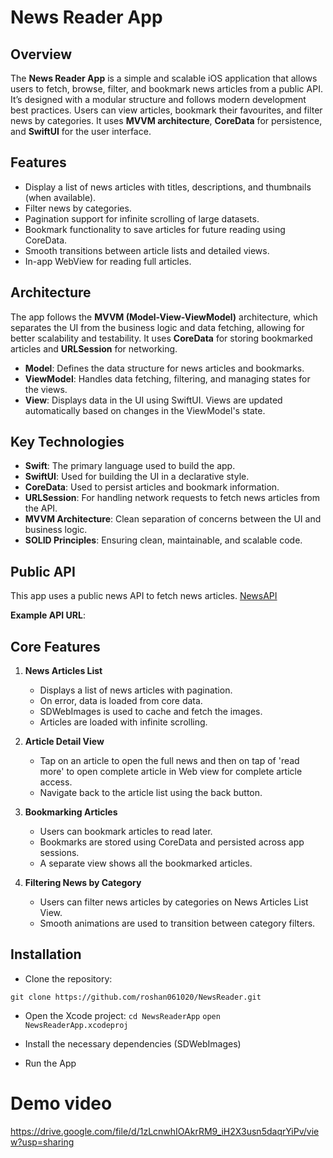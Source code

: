 # News Reader App

## Overview

The **News Reader App** is a simple and scalable iOS application that allows users to fetch, browse, filter, and bookmark news articles from a public API. It’s designed with a modular structure and follows modern development best practices. Users can view articles, bookmark their favourites, and filter news by categories. It uses **MVVM architecture**, **CoreData** for persistence, and **SwiftUI** for the user interface.

## Features

- Display a list of news articles with titles, descriptions, and thumbnails (when available).
- Filter news by categories. 
- Pagination support for infinite scrolling of large datasets.
- Bookmark functionality to save articles for future reading using CoreData.
- Smooth transitions between article lists and detailed views.
- In-app WebView for reading full articles.

## Architecture

The app follows the **MVVM (Model-View-ViewModel)** architecture, which separates the UI from the business logic and data fetching, allowing for better scalability and testability. It uses **CoreData** for storing bookmarked articles and **URLSession** for networking.

- **Model**: Defines the data structure for news articles and bookmarks.
- **ViewModel**: Handles data fetching, filtering, and managing states for the views.
- **View**: Displays data in the UI using SwiftUI. Views are updated automatically based on changes in the ViewModel's state.

## Key Technologies

- **Swift**: The primary language used to build the app.
- **SwiftUI**: Used for building the UI in a declarative style.
- **CoreData**: Used to persist articles and bookmark information.
- **URLSession**: For handling network requests to fetch news articles from the API.
- **MVVM Architecture**: Clean separation of concerns between the UI and business logic.
- **SOLID Principles**: Ensuring clean, maintainable, and scalable code.

## Public API

This app uses a public news API to fetch news articles. [NewsAPI](https://newsapi.org/)

**Example API URL**:

## Core Features

1. **News Articles List**
    - Displays a list of news articles with pagination.
    - On error, data is loaded from core data.
    - SDWebImages is used to cache and fetch the images. 
    - Articles are loaded with infinite scrolling.

2. **Article Detail View**
    - Tap on an article to open the full news and then on tap of 'read more' to open complete article in Web view for complete article access.
    - Navigate back to the article list using the back button.

3. **Bookmarking Articles**
    - Users can bookmark articles to read later.
    - Bookmarks are stored using CoreData and persisted across app sessions.
    - A separate view shows all the bookmarked articles.

4. **Filtering News by Category**
    - Users can filter news articles by categories on News Articles List View.
    - Smooth animations are used to transition between category filters.

## Installation

- Clone the repository:

```git clone https://github.com/roshan061020/NewsReader.git```

- Open the Xcode project:
```cd NewsReaderApp```
```open NewsReaderApp.xcodeproj```

- Install the necessary dependencies (SDWebImages)

- Run the App

# Demo video

https://drive.google.com/file/d/1zLcnwhIOAkrRM9_iH2X3usn5daqrYiPv/view?usp=sharing


